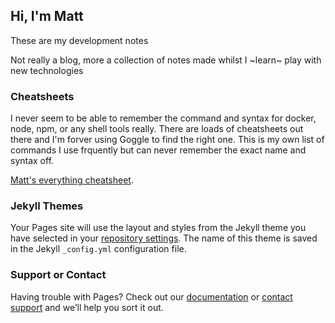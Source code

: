 ## Hi, I'm Matt

These are my development notes

Not really a blog, more a collection of notes made whilst I ~learn~ play with new technologies

### Cheatsheets

I never seem to be able to remember the command and syntax for docker, node, npm, or any shell tools really. There are loads of cheatsheets out there and I'm forver using Goggle to find the right one. This is my own list of commands I use frquently but can never remember the exact name and syntax off.


[Matt's everything cheatsheet](everything_cheatsheet.md).

### Jekyll Themes

Your Pages site will use the layout and styles from the Jekyll theme you have selected in your [repository settings](https://github.com/MatthewRudolph/matthewrudolph.github.io/settings). The name of this theme is saved in the Jekyll `_config.yml` configuration file.

### Support or Contact

Having trouble with Pages? Check out our [documentation](https://help.github.com/categories/github-pages-basics/) or [contact support](https://github.com/contact) and we’ll help you sort it out.
